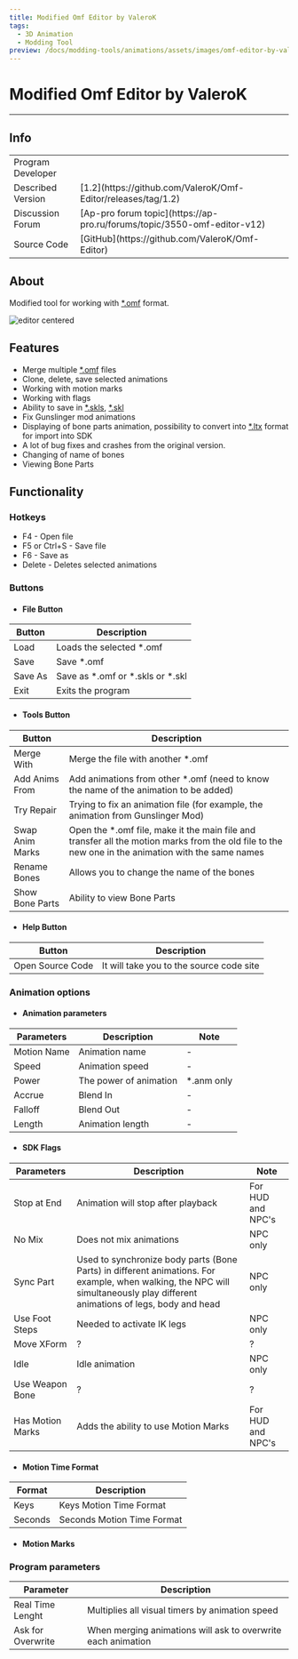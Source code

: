 ```yaml
---
title: Modified Omf Editor by ValeroK
tags:
  - 3D Animation
  - Modding Tool
preview: /docs/modding-tools/animations/assets/images/omf-editor-by-valerok.png
---
```


# Modified Omf Editor by ValeroK

___

## Info

<table>
  <tbody>
    <tr>
      <td>Program Developer</td>
      <td><Authors
          authors={['mortany', 'vaierok']}
          size="small"
          showTitle={false}
        /></td>
    </tr>
    <tr>
      <td>Described Version</td>
      <td>[1.2](https://github.com/VaIeroK/Omf-Editor/releases/tag/1.2)</td>
    </tr>
    <tr>
      <td>Discussion Forum</td>
      <td>
        [Ap-pro forum topic](https://ap-pro.ru/forums/topic/3550-omf-editor-v12)
      </td>
    </tr>
    <tr>
      <td>Source Code</td>
      <td>[GitHub](https://github.com/VaIeroK/Omf-Editor)</td>
    </tr>
  </tbody>
</table>

## About

Modified tool for working with [*.omf](../../references/file-formats/animations/omf.md) format.

![editor centered](assets/images/omf-editor-by-valerok.png)

## Features

- Merge multiple [*.omf](../../references/file-formats/animations/omf.md) files
- Clone, delete, save selected animations
- Working with motion marks
- Working with flags
- Ability to save in [*.skls](../../references/file-formats/animations/skl-skls.md), [*.skl](../../references/file-formats/animations/skl-skls.md)
- Fix Gunslinger mod animations
- Displaying of bone parts animation, possibility to convert into [*.ltx](../../references/file-formats/conf-script/ltx.md) format for import into SDK
- A lot of bug fixes and crashes from the original version.
- Changing of name of bones
- Viewing Bone Parts

## Functionality

### Hotkeys

- F4 - Open file
- F5 or Ctrl+S - Save file
- F6 - Save as
- Delete - Deletes selected animations

### Buttons

- #### File Button

| Button | Description |
|---|---|
| Load | Loads the selected *.omf |
| Save | Save *.omf |
| Save As | Save as *.omf or \*.skls or \*.skl |
| Exit | Exits the program |

- #### Tools Button

| Button | Description |
|---|---|
| Merge With | Merge the file with another *.omf |
| Add Anims From | Add animations from other *.omf (need to know the name of the animation to be added) |
| Try Repair | Trying to fix an animation file (for example, the animation from Gunslinger Mod) |
| Swap Anim Marks | Open the *.omf file, make it the main file and transfer all the motion marks from the old file to the new one in the animation with the same names |
| Rename Bones | Allows you to change the name of the bones |
| Show Bone Parts | Ability to view Bone Parts |

- #### Help Button

| Button | Description |
|---|---|
| Open Source Code | It will take you to the source code site |

### Animation options

- #### Animation parameters

| Parameters | Description | Note |
|---|---|---|
| Motion Name | Animation name | - |
| Speed | Animation speed | - |
| Power | The power of animation | *.anm only |
| Accrue | Blend In | - |
| Falloff | Blend Out | - |
| Length | Animation length | - |

- #### SDK Flags

| Parameters | Description | Note |
|---|---|---|
| Stop at End | Animation will stop after playback | For HUD and NPC's |
| No Mix | Does not mix animations | NPC only |
| Sync Part | Used to synchronize body parts (Bone Parts) in different animations. For example, when walking, the NPC will simultaneously play different animations of legs, body and head | NPC only |
| Use Foot Steps | Needed to activate IK legs | NPC only |
| Move XForm | ? | ? |
| Idle | Idle animation | NPC only |
| Use Weapon Bone | ? | ? |
| Has Motion Marks | Adds the ability to use Motion Marks | For HUD and NPC's |

- #### Motion Time Format

| Format | Description |
|---|---|
| Keys | Keys Motion Time Format |
| Seconds | Seconds Motion Time Format |

- #### Motion Marks

### Program parameters

| Parameter | Description |
|---|---|
| Real Time Lenght | Multiplies all visual timers by animation speed |
| Ask for Overwrite | When merging animations will ask to overwrite each animation |
